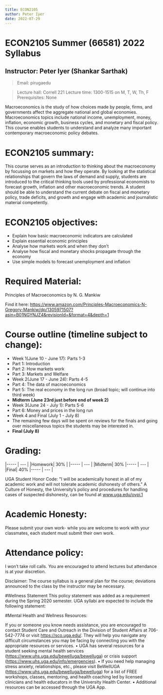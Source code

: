```yaml
---
title: ECON2105
author: Peter Iyer
date: 2022-07-29
---
```


# ECON2105 Summer (66581) 2022 Syllabus

## Instructor: Peter Iyer (Shankar Sarthak)

> Email: pir<at>uga<dot>edu

> Lecture hall: Correll 221
> Lecture time: 1300-1515 on M, T, W, Th, F
> Prerequisites: None

Macroeconomics is the study of how choices made by people, firms, and governments affect the aggregate national and global economies. Macroeconomics topics include national income, unemployment, money, inflation, economic growth, business cycles, and monetary and fiscal policy.  This course enables students to understand and analyze many important contemporary macroeconomic policy debates.

# ECON2105 summary:

This course serves as an introduction to thinking about the macroeconomy by focussing on markets and how they operate. By looking at the statistical relationships that govern the laws of demand and supply, students are introduced to the critical thinking tools used by professional economists to forecast growth, inflation and other macroeconomic trends. A student should be able to understand the current debate on fiscal and monetary policy, trade deficits, and growth and engage with academic and journalistic material competently. 

# ECON2105 objectives:

 - Explain how basic macroeconomic indicators are calculated
 - Explain essential economic principles
 - Analyse how markets work and when they don’t
 - Analyse how fiscal and monetary shocks propagate through the economy
 - Use simple models to forecast unemployment and inflation

# Required Material:

Principles of Macroeconomics by N. G. Mankiw

Find it here: 
https://www.amazon.com/Principles-Macroeconomics-N-Gregory-Mankiw/dp/1305971507?asin=B01NGYNJZ4&revisionId=&format=4&depth=1

# Course outline (timeline subject to change):
 - Week 1(June 10 - June 17): Parts 1-3
 - Part 1: Introduction
 - Part 2: How markets work
 - Part 3: Markets and Welfare
 - Week 2(June 17 - June 24): Parts 4-5
 - Part 4: The data of macroeconomics
 - Part 5: The real economy in the long run (broad topic; will continue into third week)
 - **Midterm (June 23rd just before end of week 2)**
 - Week 3(June 24 - July 1): Parts 5-6
 - Part 6: Money and prices in the long run
 - Week 4 and Final (July 1 - July 8)
 - The remaining few days will be spent on reviews for the finals and going over miscellaneous  topics the students may be interested in.
 - **Final (July 8)**

# Grading:

|----- | --- |
|Homework| 30% |
|----- | --- |
|Midterm| 30%
|----- | --- |
|Final| 40%
|----- | --- |

UGA Student Honor Code: "I will be academically honest in all of my academic work and will not tolerate academic dishonesty of others." A Culture of Honesty, the University’s policy and procedures for handling cases of suspected dishonesty, can be found at www.uga.edu/ovpi.1

# Academic Honesty:

Please submit your own work- while you are welcome to work with your classmates, each student must submit their own work. 

# Attendance policy:

I won’t take roll calls. You are encouraged to attend lectures but attendance is at your discretion. 

Disclaimer: The course syllabus is a general plan for the course; deviations announced to the class by the instructor may be necessary.

#Wellness Statement
This policy statement was added as a requirement during the Spring 2020 semester. UGA syllabi are expected to include the following statement:

#Mental Health and Wellness Resources:

If you or someone you know needs assistance, you are encouraged to contact Student Care and Outreach in the Division of Student Affairs at 706-542-7774 or visit https://sco.uga.edu/. They will help you navigate any difficult circumstances you may be facing by connecting you with the appropriate resources or services.
• UGA has several resources for a student seeking mental health services (https://www.uhs.uga.edu/bewelluga/bewelluga) or crisis support (https://www.uhs.uga.edu/info/emergencies).
• If you need help managing stress anxiety, relationships, etc., please visit BeWellUGA (https://www.uhs.uga.edu/bewelluga/bewelluga) for a list of FREE workshops, classes, mentoring, and health coaching led by licensed clinicians and health educators in the University Health Center.
• Additional resources can be accessed through the UGA App.

